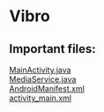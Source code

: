 # Vibro

## Important files:
[MainActivity.java](app/src/main/java/com/thewhitewings/vibro/MainActivity.java) <br>
[MediaService.java](app/src/main/java/com/thewhitewings/vibro/MediaService.java) <br>
[AndroidManifest.xml](app/src/main/AndroidManifest.xml) <br>
[activity_main.xml](app/src/main/res/layout/activity_main.xml)

